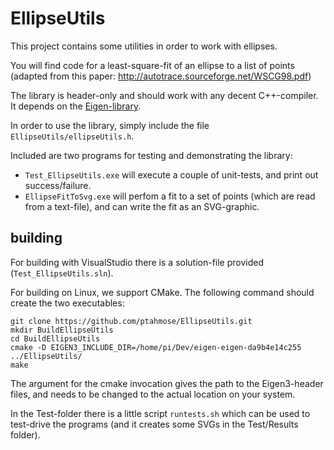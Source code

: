 # EllipseUtils

This project contains some utilities in order to work with ellipses.

You will find code for a least-square-fit of an ellipse to a list of points (adapted from this paper:  http://autotrace.sourceforge.net/WSCG98.pdf)

The library is header-only and should work with any decent C++-compiler. It depends on the [Eigen-library](http://eigen.tuxfamily.org/index.php?title=Main_Page).

In order to use the library, simply include the file `EllipseUtils/ellipseUtils.h`.

Included are two programs for testing and demonstrating the library:
* `Test_EllipseUtils.exe` will execute a couple of unit-tests, and print out success/failure.
* `EllipseFitToSvg.exe` will perfom a fit to a set of points (which are read from a text-file), and can write the fit as an SVG-graphic.

## building

For building with VisualStudio there is a solution-file provided (`Test_EllipseUtils.sln`).

For building on Linux, we support CMake. The following command should create the two executables:

```
git clone https://github.com/ptahmose/EllipseUtils.git
mkdir BuildEllipseUtils
cd BuildEllipseUtils
cmake -D EIGEN3_INCLUDE_DIR=/home/pi/Dev/eigen-eigen-da9b4e14c255 ../EllipseUtils/
make
```

The argument for the cmake invocation gives the path to the Eigen3-header files, and needs to be changed to the actual location on your system.

In the Test-folder there is a little script `runtests.sh` which can be used to test-drive the programs (and it creates some SVGs in the Test/Results folder).

